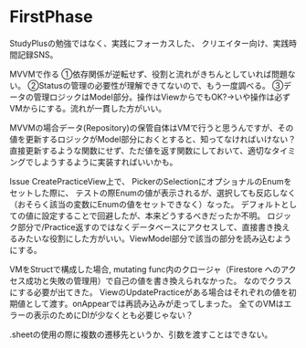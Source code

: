 # FirstPhase

StudyPlusの勉強ではなく、実践にフォーカスした、
クリエイター向け、実践時間記録SNS。

MVVMで作る
①依存関係が逆転せず、役割と流れがきちんとしていれば問題ない。
②Statusの管理の必要性が理解できてないので、もう一度調べる。
③データの管理ロジックはModel部分。操作はViewからでもOK?→いや操作は必ずVMからにする。流れが一貫した方がいい。

MVVMの場合データ(Repository)の保管自体はVMで行うと思うんですが、その値を更新するロジックがModel部分におくとすると、知ってなければいけない？
直接更新するような関数にせず、ただ値を返す関数にしておいて、適切なタイミングでしようするように実装すればいいかも。


Issue
CreatePracticeView上で、
PickerのSelectionにオプショナルのEnumをセットした際に、
テストの際Enumの値が表示されるが、選択しても反応しなく（おそらく該当の変数にEnumの値をセットできなく）なった。
デフォルトとしての値に設定することで回避したが、本来どうするべきだったか不明。
ロジック部分で/Practice返すのではなくデータベースにアクセスして、直接書き換えるみたいな役割にした方がいい。ViewModel部分で該当の部分を読み込むようにする。


VMをStructで構成した場合, mutating func内のクロージャ（Firestore へのアクセス成功と失敗の管理用）で自己の値を書き換えられなかった。
なのでクラスにする必要が出てきた。
ViewのUpdatePracticeがある場合はそれぞれの値を初期値として渡す。onAppearでは再読み込みが走ってしまった。
全てのVMはエラーの表示のためにDIが少なくとも必要じゃない？

.sheetの使用の際に複数の遷移先というか、引数を渡すことはできない。
